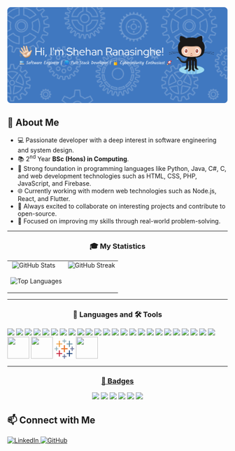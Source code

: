 <!-- GitHub Profile README -->

<img src="assets/banner.png">

<h2>📝 About Me</h2>
<ul>
  <li>💻 Passionate developer with a deep interest in software engineering and system design.</li>
  <li>📚 2<sup>nd</sup> Year <strong>BSc (Hons) in Computing</strong>.</li>
  <li>🔧 Strong foundation in programming languages like Python, Java, C#, C, and web development technologies such as HTML, CSS, PHP, JavaScript, and Firebase.</li>
  <li>🌐 Currently working with modern web technologies such as Node.js, React, and Flutter.</li>
  <li>🤝 Always excited to collaborate on interesting projects and contribute to open-source.</li>
  <li>🚀 Focused on improving my skills through real-world problem-solving.</li>
</ul>

<hr>
<table>
<tr><h3 align="center">🎓 My Statistics</h3></tr>
<tr>
<td>&nbsp;<img src="https://github-readme-stats.vercel.app/api?username=shehanranasinghe&show_icons=true&locale=en&theme=transparent&hide_border=true&v=2" alt="GitHub Stats" /></td>
<td><img src="https://github-readme-streak-stats.herokuapp.com?user=shehanranasinghe&theme=transparent&hide_border=true&mode=weekly&v=2" alt="GitHub Streak" /></td>
</tr>
<td><p><img src="https://github-readme-stats.vercel.app/api/top-langs?username=shehanranasinghe&show_icons=true&langs_count=10&layout=compact&theme=transparent&hide_border=true&v=2" alt="Top Languages" /></p></td>
</table>

<hr>
<h3 align="center">🧠 Languages and 🛠 Tools</h3>
<p>
<a href="https://www.python.org"><img src="https://skillicons.dev/icons?i=python" /></a>
<a href="https://learn.microsoft.com/en-us/dotnet/csharp/"><img src="https://skillicons.dev/icons?i=cs" /></a>
<a href="https://en.wikipedia.org/wiki/C_(programming_language)"><img src="https://skillicons.dev/icons?i=c" /></a>
<a href="https://www.java.com"><img src="https://skillicons.dev/icons?i=java" /></a>
<a href="https://www.w3.org/html/"><img src="https://skillicons.dev/icons?i=html" /></a>
<a href="https://www.w3schools.com/css/"><img src="https://skillicons.dev/icons?i=css" /></a>
<a href="https://www.javascript.com/"><img src="https://skillicons.dev/icons?i=js" /></a>
<a href="https://www.php.net/"><img src="https://skillicons.dev/icons?i=php" /></a>
<a href="https://www.mysql.com/"><img src="https://skillicons.dev/icons?i=mysql" /></a>  
<a href="https://firebase.google.com/"><img src="https://skillicons.dev/icons?i=firebase" /></a>
<a href="https://spring.io/"><img src="https://skillicons.dev/icons?i=spring" /></a>
<a href="https://www.jetbrains.com/idea/"><img src="https://skillicons.dev/icons?i=idea" /></a>
<a href="https://git-scm.com/"><img src="https://skillicons.dev/icons?i=git" /></a>
<a href="https://github.com/"><img src="https://skillicons.dev/icons?i=github" /></a>
<a href="https://react.dev/idea/"><img src="https://skillicons.dev/icons?i=react" /></a>
<a href="https://vite.dev/"><img src="https://skillicons.dev/icons?i=vite" /></a>
<a href="https://tailwindcss.com/"><img src="https://skillicons.dev/icons?i=tailwind" /></a>
<a href="https://code.visualstudio.com/"><img src="https://skillicons.dev/icons?i=vscode" /></a>
<a href="https://www.arduino.cc/"><img src="https://skillicons.dev/icons?i=arduino" /></a>
<a href="https://www.kali.org/"><img src="https://skillicons.dev/icons?i=kali" /></a>
<a href="https://flutter.dev"><img src="https://skillicons.dev/icons?i=flutter" /></a>
<a href="https://dart.dev"><img src="https://skillicons.dev/icons?i=dart" /></a>
<a href="https://www.adobe.com/products/photoshop.html"><img src="https://skillicons.dev/icons?i=ps" /></a>
<a href="https://www.cloudflare.com/"><img src="https://skillicons.dev/icons?i=cloudflare" /></a>
<a href="https://www.wampserver.com/en/"><img src="https://avatars.githubusercontent.com/u/79460792?s=280&v=4" width="50" height="50"/></a>
<a href="https://www.netacad.com/courses/packet-tracer"><img src="https://img.icons8.com/ios7/512/40C057/cisco-packet-tracer.png" width="50" height="50"/></a>
<a href="https://www.tableau.com/"><img src="https://raw.githubusercontent.com/mrankitgupta/mrankitgupta/a768d6bf0a001f03327578ae12f8867e4056cbaf/tableau-software.svg" width="45" height="45"/></a>
<a href="https://www.canva.com/"><img src="https://avatars.githubusercontent.com/u/2562356?s=280&v=4" width="50" height="50"/>
</p>
      
<hr>
<h3 align="center">🥇 Badges</h3>
<div align="center">
<a href="https://www.credly.com/badges/22f3185a-0e28-48cb-8e0a-220c255bc3af/public_url"><img src="https://images.credly.com/size/110x110/images/af8c6b4e-fc31-47c4-8dcb-eb7a2065dc5b/I2CS__1_.png"></a>
<a href="https://www.credly.com/badges/73756cbb-7b43-490f-8450-57f5e52e6b34/public_url"><img src="https://images.credly.com/size/110x110/images/054913b2-e271-49a2-a1a4-9bf1c1f9a404/CyberEssentials.png"></a>
<a href="https://www.credly.com/badges/1a8fee42-6055-44b2-afdb-7da200e7d631/public_url"><img src="https://images.credly.com/size/110x110/images/fce226c2-0f13-4e17-b60c-24fa6ffd88cb/Intro2IoT.png"></a>
<a href="https://www.credly.com/badges/9628615f-3b8f-43c5-a954-712caab567af/public_url"><img src="https://images.credly.com/size/110x110/images/09b6d58c-763a-4b40-aea1-787d8f46bbcd/Intro2PT.png"></a>
<a href="https://www.credly.com/badges/dd775ce3-cc4a-4682-811a-fbb8e364f445/public_url"><img src="https://images.credly.com/size/110x110/images/1fdfeaeb-e61c-4450-bdfe-a07bd4e715df/image.png"></a>
<a href="https://www.credly.com/badges/29fe3d87-7395-4c01-a8e8-a791e8f1a2d6/public_url"><img src="https://images.credly.com/size/110x110/images/28243fa9-71f4-4b55-9fb3-eab99e1dff95/image.png"></a>
</div>

<h2>📫 Connect with Me</h2>
<p>
  <a href="https://www.linkedin.com/in/your-profile" target="_blank"><img src="https://img.shields.io/badge/LinkedIn-0A66C2?style=for-the-badge&logo=linkedin&logoColor=white" alt="LinkedIn"> </a>
  <a href="https://github.com/ShehanRanasinghe" target="_blank"><img src="https://img.shields.io/badge/GitHub-181717?style=for-the-badge&logo=github&logoColor=white" alt="GitHub"></a>
</p>
